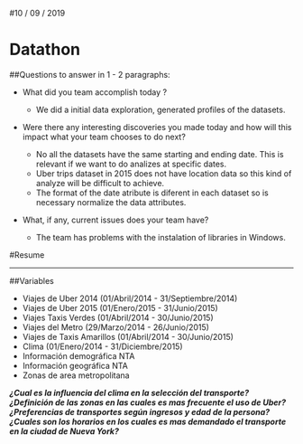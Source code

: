 #10 / 09 / 2019   
# Datathon

##Questions to answer in 1 - 2 paragraphs:

* What did you team accomplish today ?

  * We did a initial data exploration, generated profiles of the datasets.

* Were there any interesting discoveries you made today and how will this impact what your team chooses to do next?

  * No all the datasets have the same starting and ending date. This is relevant if we want to do analizes at specific dates.
  * Uber trips dataset in 2015 does not have location data so this kind of analyze will be difficult to achieve.
  * The format of the date atribute is diferent in each dataset so is necessary normalize the data attributes.

* What, if any, current issues does your team have?

  * The team has problems with the instalation of libraries in Windows.

#Resume

******************************************************************

##Variables

* Viajes de Uber 2014 (01/Abril/2014 - 31/Septiembre/2014)
* Viajes de Uber 2015 (01/Enero/2015 - 31/Junio/2015)
* Viajes Taxis Verdes (01/Abril/2014 - 30/Junio/2015)
* Viajes del Metro (29/Marzo/2014 - 26/Junio/2015)
* Viajes de Taxis Amarillos (01/Abril/2014 - 30/Junio/2015)
* Clima (01/Enero/2014 - 31/Diciembre/2015)
* Información demográfica NTA
* Información geográfica NTA
* Zonas de area metropolitana

***¿Cual es la influencia del clima en la selección del transporte?***
***¿Definición de las zonas en las cuales es mas frecuente el uso de Uber?***
***¿Preferencias de transportes según ingresos y edad de la persona?***
***¿Cuales son los horarios en los cuales es mas demandado el transporte en la ciudad de Nueva York?***
